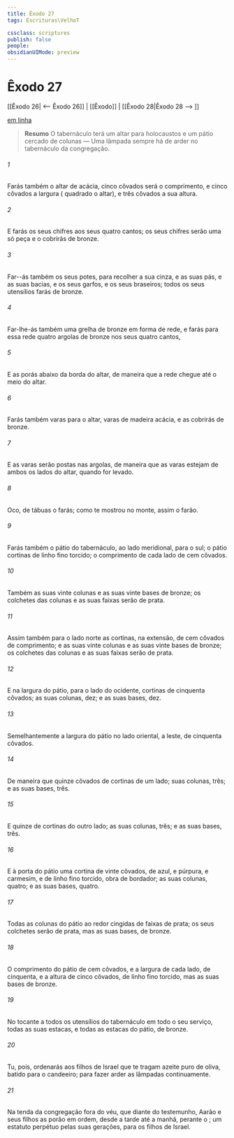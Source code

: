 ```yaml
---
title: Êxodo 27
tags: Escrituras\VelhoT

cssclass: scriptures
publish: false
people:
obsidianUIMode: preview
---
```


# Êxodo 27
[[Êxodo 26| <-- Êxodo 26]] | [[Êxodo]] | [[Êxodo 28|Êxodo 28 --> ]]

[em linha](https://churchofjesuschrist.org/study/scriptures/ot/ex/27?lang=por)

> __Resumo__
O tabernáculo terá um altar para holocaustos e um pátio cercado de colunas — Uma lâmpada sempre há de arder no tabernáculo da congregação.

###### 1 
Farás também o altar  de acácia, cinco côvados será o comprimento, e cinco côvados a largura ( quadrado o altar), e três côvados a sua altura.

###### 2 
E farás os seus chifres aos seus quatro cantos; os seus chifres serão uma só peça  e o cobrirás de bronze.

###### 3 
Far--ás também os seus potes, para recolher a sua cinza, e as suas pás, e as suas bacias, e os seus garfos, e os seus braseiros; todos os seus utensílios farás de bronze.

###### 4 
Far-lhe-ás também uma grelha de bronze em forma de rede, e farás para essa rede quatro argolas de bronze nos seus quatro cantos,

###### 5 
E as porás abaixo da borda do altar, de maneira que a rede chegue até o meio do altar.

###### 6 
Farás também varas para o altar, varas de madeira  acácia, e as cobrirás de bronze.

###### 7 
E as varas serão postas nas argolas, de maneira que as varas estejam de ambos os lados do altar, quando for levado.

###### 8 
Oco, de tábuas o farás; como  te mostrou no monte, assim o farão.

###### 9 
Farás também o pátio do tabernáculo, ao lado meridional, para o sul; o pátio  cortinas de linho fino torcido; o comprimento de cada lado  de cem côvados.

###### 10 
Também as suas vinte colunas e as suas vinte bases  de bronze; os colchetes das colunas e as suas faixas serão de prata.

###### 11 
Assim também para o lado norte as cortinas, na extensão,  de cem côvados de comprimento; e as suas vinte colunas e as suas vinte bases  de bronze; os colchetes das colunas e as suas faixas serão de prata.

###### 12 
E na largura do pátio, para o lado do ocidente,  cortinas de cinquenta côvados; as suas colunas, dez; e as suas bases, dez.

###### 13 
Semelhantemente a largura do pátio no lado oriental, a leste,  de cinquenta côvados.

###### 14 
De maneira que  quinze côvados de cortinas de um lado; suas colunas, três; e as suas bases, três.

###### 15 
E quinze  de cortinas do outro lado; as suas colunas, três; e as suas bases, três.

###### 16 
E à porta do pátio  uma cortina de vinte côvados, de azul, e púrpura, e carmesim, e de linho fino torcido, obra de bordador; as suas colunas, quatro; e as suas bases, quatro.

###### 17 
Todas as colunas do pátio ao redor  cingidas de faixas de prata; os seus colchetes serão de prata, mas as suas bases, de bronze.

###### 18 
O comprimento do pátio  de cem côvados, e a largura de cada lado, de cinquenta, e a altura de cinco côvados, de linho fino torcido, mas as suas bases  de bronze.

###### 19 
No tocante a todos os utensílios do tabernáculo em todo o seu serviço,  todas as suas estacas, e todas as estacas do pátio,  de bronze.

###### 20 
Tu, pois, ordenarás aos filhos de Israel que te tragam azeite puro de oliva, batido para o candeeiro; para fazer arder as lâmpadas continuamente.

###### 21 
Na tenda da congregação fora do véu, que  diante do testemunho, Aarão e seus filhos as porão em ordem, desde a tarde até a manhã, perante o ; um estatuto perpétuo  pelas suas gerações, para os filhos de Israel.

